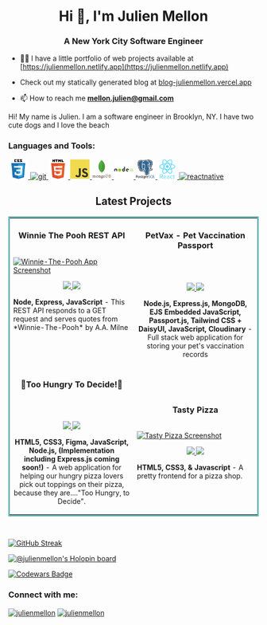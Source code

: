 <h1 align="center">Hi 👋, I'm Julien Mellon</h1>
<h3 align="center">A New York City Software Engineer</h3>

- 👨‍💻 I have a little portfolio of web projects available at [https://julienmellon.netlify.app](https://julienmellon.netlify.app)

- Check out my statically generated blog at [blog-julienmellon.vercel.app](https://blog-julienmellon.vercel.app/)

- 📫 How to reach me **mellon.julien@gmail.com**

<p align="left">Hi!  My name is Julien.  I am a software engineer in Brooklyn, NY.  I have two cute dogs and I love the beach
</p>



<h3 align="left">Languages and Tools:</h3>
<p align="left"> <a href="https://www.w3schools.com/css/" target="_blank" rel="noreferrer"> <img src="https://raw.githubusercontent.com/devicons/devicon/master/icons/css3/css3-original-wordmark.svg" alt="css3" width="40" height="40"/> </a> <a href="https://git-scm.com/" target="_blank" rel="noreferrer"> <img src="https://www.vectorlogo.zone/logos/git-scm/git-scm-icon.svg" alt="git" width="40" height="40"/> </a> <a href="https://www.w3.org/html/" target="_blank" rel="noreferrer"> <img src="https://raw.githubusercontent.com/devicons/devicon/master/icons/html5/html5-original-wordmark.svg" alt="html5" width="40" height="40"/> </a> <a href="https://developer.mozilla.org/en-US/docs/Web/JavaScript" target="_blank" rel="noreferrer"> <img src="https://raw.githubusercontent.com/devicons/devicon/master/icons/javascript/javascript-original.svg" alt="javascript" width="40" height="40"/> </a> <a href="https://www.mongodb.com/" target="_blank" rel="noreferrer"> <img src="https://raw.githubusercontent.com/devicons/devicon/master/icons/mongodb/mongodb-original-wordmark.svg" alt="mongodb" width="40" height="40"/> </a> <a href="https://nodejs.org" target="_blank" rel="noreferrer"> <img src="https://raw.githubusercontent.com/devicons/devicon/master/icons/nodejs/nodejs-original-wordmark.svg" alt="nodejs" width="40" height="40"/> </a> <a href="https://www.postgresql.org" target="_blank" rel="noreferrer"> <img src="https://raw.githubusercontent.com/devicons/devicon/master/icons/postgresql/postgresql-original-wordmark.svg" alt="postgresql" width="40" height="40"/> </a> <a href="https://reactjs.org/" target="_blank" rel="noreferrer"> <img src="https://raw.githubusercontent.com/devicons/devicon/master/icons/react/react-original-wordmark.svg" alt="react" width="40" height="40"/> </a> <a href="https://reactnative.dev/" target="_blank" rel="noreferrer"> <img src="https://reactnative.dev/img/header_logo.svg" alt="reactnative" width="40" height="40"/> </a> </p>

<h2 align="center">Latest Projects</h2>
<table bordercolor="#66b2b2">
  
  <tr>
    <td width="50%" valign="top">
      <h3 align="center">Winnie The Pooh REST API</h3>
        <br>
        <a target="_blank" href="https://poohquotes.cyclic.app/">
            <img src="https://cdn.discordapp.com/attachments/946850401536319571/1021022470016344064/unknown.png" width="100%" alt="Winnie-The-Pooh App Screenshot">
        </a>
        <br>
        <p align="center">
          
  <a href="https://github.com/JulienMellon/pooh-quotes-api" target="_blank">
    <img src="https://img.shields.io/badge/Code-black?style=for-the-badge&logo=github">
  </a>  
  <a href="https://poohquotes.herokuapp.com/" target="_blank">
    <img src="https://img.shields.io/badge/-website-green?style=for-the-badge&color=243964">
  </a>
      </p>
        <p><strong>Node, Express, JavaScript</strong> - This REST API responds to a GET request and serves quotes from *Winnie-The-Pooh* by A.A. Milne</p>
    </td>
    <td width="50%" valign="top">
      <h3 align="center" color="white">PetVax - Pet Vaccination Passport</h2>
      <div align="center" >  
        <a href='https://petvax.cyclic.app/'>
          <img src="https://cdn.discordapp.com/attachments/946850401536319571/1026244917623803965/Screenshot_2022-10-02_173037.jpg" alt="" height="auto" width="100%" />
        </a>
        <br>
        <br>
        <p>
          <a href="https://github.com/julienmellon/petvax" target="_blank">
            <img src="https://img.shields.io/badge/Code-black?style=for-the-badge&logo=github">
          </a>  
            <a href="https://petvax.cyclic.app/" target="_blank">
            <img src="https://img.shields.io/badge/-website-green?style=for-the-badge&color=243964">
          </a>
        </p>
        <p><strong>Node.js, Express.js, MongoDB, EJS Embedded JavaScript, Passport.js, Tailwind CSS + DaisyUI, JavaScript, Cloudinary</strong> - Full stack web application for storing your pet's vaccination records </p>
      </div>
    </td>
  </tr>
  <tr>
  <td width="50%">
<h3 align="center" color="white">🍕Too Hungry To Decide!🍕</h2>
<div align="center" >  
<a href='https://pizza-generator-api.herokuapp.com/'>
<img src="https://github.com/paryswest/_pizza-generator/blob/e36e853cd3a0f587332faf84a4c5062acc067955/Pizzarandomizer.gif" alt="" height="auto" width="100%" />
</a>
<br>
<br>
<p>
<a href="https://github.com/paryswest/_pizza-generator" target="_blank">
<img src="https://img.shields.io/badge/Code-black?style=for-the-badge&logo=github">
</a>  
<a href="https://pizza-generator-api.herokuapp.com/" target="_blank">
<img src="https://img.shields.io/badge/-website-green?style=for-the-badge&color=243964">
</a>
</p>
<p><strong>HTML5, CSS3, Figma, JavaScript, Node.js, (Implementation including Express.js coming soon!)</strong> - A web application for helping our hungry pizza lovers pick out toppings on their pizza, because they are...."Too Hungry, to Decide". </p>
</div>
</td>
<!-- petvax starts here -->
<td width="50%">
<h3 align="center">Tasty Pizza</h3>
        <br>
      <a target="_blank" href="https://tastypizzanyc.netlify.app/">
            <img src="https://media.giphy.com/media/vR4Jq0MALmyg91trzr/giphy.gif" width="100%"  alt="Tasty Pizza Screenshot"/>
        </a>
        <br>
        <p align="center">
          
  <a href="https://github.com/JulienMellon/tasty-pizza/" target="_blank">
    <img src="https://img.shields.io/badge/Code-black?style=for-the-badge&logo=github">
  </a>
  <a href="https://tastypizzanyc.netlify.app/" target="_blank">
    <img src="https://img.shields.io/badge/-website-green?style=for-the-badge&color=243964">
  </a>
      </p>
        <p><strong>HTML5, CSS3, & Javascript</strong> - A pretty frontend for a pizza shop.</p>
</td>
<!-- petvax block ends here -->
</tr>

</table>

<br>

[![GitHub Streak](https://github-readme-streak-stats.herokuapp.com?user=julienmellon&theme=merko&hide_border=true)](https://git.io/streak-stats)

[![@julienmellon's Holopin board](https://holopin.me/julienmellon)](https://holopin.io/@julienmellon)

[![Codewars Badge](https://www.codewars.com/users/JulienMellon/badges/large)](https://www.codewars.com/users/JulienMellon)


<h3 align="left">Connect with me:</h3>
<p align="left">
<a href="https://twitter.com/julienmellon" target="blank"><img align="center" src="https://raw.githubusercontent.com/rahuldkjain/github-profile-readme-generator/master/src/images/icons/Social/twitter.svg" alt="julienmellon" height="30" width="40" /></a>
<a href="https://linkedin.com/in/julienmellon" target="blank"><img align="center" src="https://raw.githubusercontent.com/rahuldkjain/github-profile-readme-generator/master/src/images/icons/Social/linked-in-alt.svg" alt="julienmellon" height="30" width="40" /></a>
</p>


